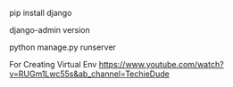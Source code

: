 pip install django

django-admin version

python manage.py runserver

For Creating Virtual Env
https://www.youtube.com/watch?v=RUGm1Lwc55s&ab_channel=TechieDude
